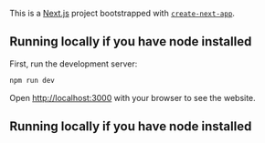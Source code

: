 This is a [Next.js](https://nextjs.org/) project bootstrapped with [`create-next-app`](https://github.com/vercel/next.js/tree/canary/packages/create-next-app).

## Running locally if you have node installed

First, run the development server:

```bash
npm run dev
```

Open [http://localhost:3000](http://localhost:3000) with your browser to see the website.

## Running locally if you have node installed
